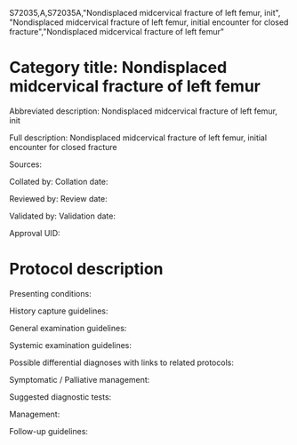 S72035,A,S72035A,"Nondisplaced midcervical fracture of left femur, init", "Nondisplaced midcervical fracture of left femur, initial encounter for closed fracture","Nondisplaced midcervical fracture of left femur"
# Category title: Nondisplaced midcervical fracture of left femur

Abbreviated description: Nondisplaced midcervical fracture of left femur, init

Full description: Nondisplaced midcervical fracture of left femur, initial encounter for closed fracture

Sources:

Collated by:
Collation date:

Reviewed by:
Review date:

Validated by:
Validation date:

Approval UID:

# Protocol description

Presenting conditions:

History capture guidelines:

General examination guidelines:

Systemic examination guidelines:

Possible differential diagnoses with links to related protocols:

Symptomatic / Palliative management:

Suggested diagnostic tests:

Management:

Follow-up guidelines:
